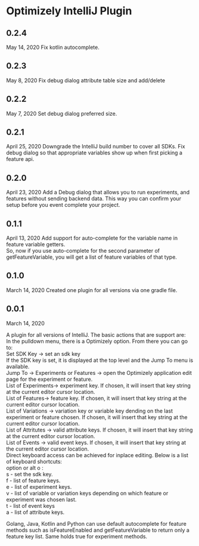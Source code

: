 # Optimizely IntelliJ Plugin

## 0.2.4
May 14, 2020
Fix kotlin autocomplete.

## 0.2.3
May 8, 2020
Fix debug dialog attribute table size and add/delete

## 0.2.2
May 7, 2020
Set debug dialog preferred size.

## 0.2.1
April 25, 2020
Downgrade the IntelliJ build number to cover all SDKs.  Fix debug dialog so that appropriate variables show up when
first picking a feature api.

## 0.2.0
April 23, 2020
Add a Debug dialog that allows you to run experiments, and features without sending backend data.  This way you can confirm your setup before you event complete your project.

## 0.1.1
April 13, 2020
Add support for auto-complete for the variable name in feature variable getters.  
So, now if you use auto-complete for the second parameter of getFeatureVariable, you will get a list of feature variables 
of that type.

## 0.1.0
March 14, 2020
Created one plugin for all versions via one gradle file.

## 0.0.1
March 14, 2020

A plugin for all versions of IntelliJ.  The basic actions that are support are:<br/>
In the pulldown menu, there is a Optimizely option.  From there you can go to:<br/>
Set SDK Key -> set an sdk key<br/>
If the SDK key is set, it is displayed at the top level and the Jump To menu is available.<br/>
Jump To -> Experiments or Features -> open the Optimizely application edit page for the experiment or feature.<br/>
List of Experiments-> experiment key. If chosen, it will insert that key string at the current editor cursor location.  
List of Features-> feature key. If chosen, it will insert that key string at the current editor cursor location.  
List of Variations -> variation key or variable key dending on the last experiment or feature chosen. If chosen, it will insert that key string at the current editor cursor location.<br/> 
List of Attritutes -> valid attribute keys. If chosen, it will insert that key string at the current editor cursor location.<br/>
List of Events -> valid event keys. If chosen, it will insert that key string at the current editor cursor location.<br/>
Direct keyboard access can be achieved for inplace editing.  Below is a list of keyboard shortcuts:<br/>
option or alt o :<br/>
s - set the sdk key.<br/>
f - list of feature keys.<br/>
e - list of experiment keys.<br/>
v - list of variable or variation keys depending on which feature or experiment was chosen last.<br/>
t - list of event keys<br/>
a - list of attribute keys.<br/>

Golang, Java, Kotlin and Python can use default autocomplete for feature methods such as isFeatureEnabled and getFeatureVariable to return only a feature key list. Same holds true for experiment methods. 
